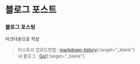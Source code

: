 # 블로그 포스트

### 블로그 포스팅   
마크다운으로 작성  
> 티스토리 업로드방법 : [markdown-tistory](https://github.com/jojoldu/markdown-tistory){:target="_blank"}  
> 내 블로그 : [Go!](http://deepweller.tistory.com){:target="_blank"}